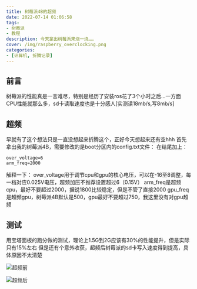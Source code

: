 ```yaml
---
title: 树莓派4B的超频
date: 2022-07-14 01:06:58
tags:
- 树莓派
- 教程
description: 今天拿出树莓派来烧一烧……
cover: /img/raspberry_overclocking.png
categories: 
- [计算机, 折腾记录]
---
```

## 前言

树莓派的性能真是一言难尽，特别是经历了安装ros花了3个小时之后...一方面CPU性能就那么多，sd卡读取速度也是十分感人[实测读18mb/s,写8mb/s]


## 超频
早就有了这个想法只是一直没想起来折腾这个，正好今天想起来还有空hhh
首先拿出我的树莓派4B，需要修改的是boot分区内的config.txt文件：
在结尾加上：
```
over_voltage=6
arm_freq=2000
```
解释一下：
over_voltage用于调节cpu和gpu的核心电压，可以在-16至8调整，每一档对应0.025V电压，超频加压不推荐设置超过6（0.15V）
arm_freq是超频cpu，最好不要超过2000，据说1800比较稳定，但是不管了直接2000
gpu_freq是超频gpu，树莓派4B默认是500，gpu最好不要超过750，我这里没有对gpu超频

## 测试
用宝塔面板的跑分做的测试，理论上1.5G到2G应该有30%的性能提升，但是实际只有15%左右
但是还有个意外收获，超频后树莓派的sd卡写入速度得到提高，具体原因不太清楚

![超频前](before.jpg)

![超频后](after.jpg)